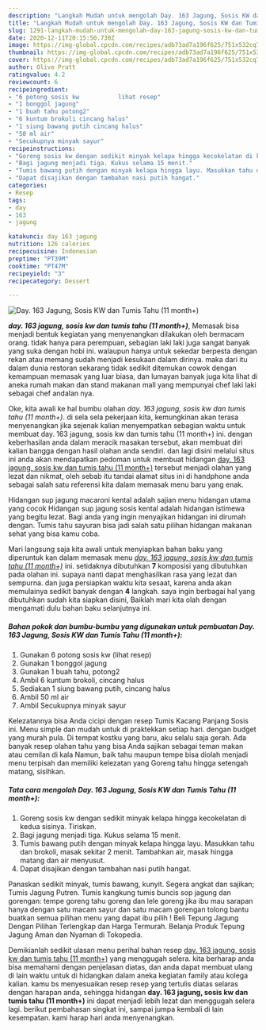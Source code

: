 ```yaml
---
description: "Langkah Mudah untuk mengolah Day. 163 Jagung, Sosis KW dan Tumis Tahu (11 month+), Enak Banget"
title: "Langkah Mudah untuk mengolah Day. 163 Jagung, Sosis KW dan Tumis Tahu (11 month+), Enak Banget"
slug: 1291-langkah-mudah-untuk-mengolah-day-163-jagung-sosis-kw-dan-tumis-tahu-11-month-enak-banget
date: 2020-12-11T20:15:50.730Z
image: https://img-global.cpcdn.com/recipes/adb73ad7a196f625/751x532cq70/day-163-jagung-sosis-kw-dan-tumis-tahu-11-month-foto-resep-utama.jpg
thumbnail: https://img-global.cpcdn.com/recipes/adb73ad7a196f625/751x532cq70/day-163-jagung-sosis-kw-dan-tumis-tahu-11-month-foto-resep-utama.jpg
cover: https://img-global.cpcdn.com/recipes/adb73ad7a196f625/751x532cq70/day-163-jagung-sosis-kw-dan-tumis-tahu-11-month-foto-resep-utama.jpg
author: Olive Pratt
ratingvalue: 4.2
reviewcount: 6
recipeingredient:
- "6 potong sosis kw           lihat resep"
- "1 bonggol jagung"
- "1 buah tahu potong2"
- "6 kuntum brokoli cincang halus"
- "1 siung bawang putih cincang halus"
- "50 ml air"
- "Secukupnya minyak sayur"
recipeinstructions:
- "Goreng sosis kw dengan sedikit minyak kelapa hingga kecokelatan di kedua sisinya. Tiriskan."
- "Bagi jagung menjadi tiga. Kukus selama 15 menit."
- "Tumis bawang putih dengan minyak kelapa hingga layu. Masukkan tahu dan brokoli, masak sekitar 2 menit. Tambahkan air, masak hingga matang dan air menyusut."
- "Dapat disajikan dengan tambahan nasi putih hangat."
categories:
- Resep
tags:
- day
- 163
- jagung

katakunci: day 163 jagung 
nutrition: 126 calories
recipecuisine: Indonesian
preptime: "PT39M"
cooktime: "PT47M"
recipeyield: "3"
recipecategory: Dessert

---
```



![Day. 163 Jagung, Sosis KW dan Tumis Tahu (11 month+)](https://img-global.cpcdn.com/recipes/adb73ad7a196f625/751x532cq70/day-163-jagung-sosis-kw-dan-tumis-tahu-11-month-foto-resep-utama.jpg)

<b><i>day. 163 jagung, sosis kw dan tumis tahu (11 month+)</i></b>, Memasak bisa menjadi bentuk kegiatan yang menyenangkan dilakukan oleh bermacam orang. tidak hanya para perempuan, sebagian laki laki juga sangat banyak yang suka dengan hobi ini. walaupun hanya untuk sekedar berpesta dengan rekan atau memang sudah menjadi kesukaan dalam dirinya. maka dari itu dalam dunia restoran sekarang tidak sedikit ditemukan cowok dengan kemampuan memasak yang luar biasa, dan lumayan banyak juga kita lihat di aneka rumah makan dan stand makanan mall yang mempunyai chef laki laki sebagai chef andalan nya.

Oke, kita awali ke hal bumbu olahan <i>day. 163 jagung, sosis kw dan tumis tahu (11 month+)</i>. di sela sela pekerjaan kita, kemungkinan akan terasa menyenangkan jika sejenak kalian menyempatkan sebagian waktu untuk membuat day. 163 jagung, sosis kw dan tumis tahu (11 month+) ini. dengan keberhasilan anda dalam meracik masakan tersebut, akan membuat diri kalian bangga dengan hasil olahan anda sendiri. dan lagi disini melalui situs ini anda akan mendapatkan pedoman untuk membuat hidangan <u>day. 163 jagung, sosis kw dan tumis tahu (11 month+)</u> tersebut menjadi olahan yang lezat dan nikmat, oleh sebab itu tandai alamat situs ini di handphone anda sebagai salah satu referensi kita dalam memasak menu baru yang enak.

Hidangan sup jagung macaroni kental adalah sajian menu hidangan utama yang cocok Hidangan sup jagung sosis kental adalah hidangan istimewa yang begitu lezat. Bagi anda yang ingin menyajikan hidangan ini dirumah dengan. Tumis tahu sayuran bisa jadi salah satu pilihan hidangan makanan sehat yang bisa kamu coba.


Mari langsung saja kita awali untuk menyiapkan bahan baku yang diperuntuk kan dalam memasak menu <u><i>day. 163 jagung, sosis kw dan tumis tahu (11 month+)</i></u> ini. setidaknya dibutuhkan <b>7</b> komposisi yang dibutuhkan pada olahan ini. supaya nanti dapat menghasilkan rasa yang lezat dan sempurna. dan juga persiapkan waktu kita sesaat, karena anda akan memulainya sedikit banyak dengan <b>4</b> langkah. saya ingin berbagai hal yang dibutuhkan sudah kita siapkan disini, Baiklah mari kita olah dengan mengamati dulu bahan baku selanjutnya ini.

<!--inarticleads1-->

##### Bahan pokok dan bumbu-bumbu yang digunakan untuk pembuatan Day. 163 Jagung, Sosis KW dan Tumis Tahu (11 month+):

1. Gunakan 6 potong sosis kw           (lihat resep)
1. Gunakan 1 bonggol jagung
1. Gunakan 1 buah tahu, potong2
1. Ambil 6 kuntum brokoli, cincang halus
1. Sediakan 1 siung bawang putih, cincang halus
1. Ambil 50 ml air
1. Ambil Secukupnya minyak sayur


Kelezatannya bisa Anda cicipi dengan resep Tumis Kacang Panjang Sosis ini. Menu simple dan mudah untuk di praktekkan setiap hari. dengan budget yang murah pula. Di tempat kostku yang baru, aku selalu saja gerah. Ada banyak resep olahan tahu yang bisa Anda sajikan sebagai teman makan atau cemilan di kala Namun, baik tahu maupun tempe bisa diolah menjadi menu terpisah dan memiliki kelezatan yang Goreng tahu hingga setengah matang, sisihkan. 

<!--inarticleads2-->

##### Tata cara mengolah Day. 163 Jagung, Sosis KW dan Tumis Tahu (11 month+):

1. Goreng sosis kw dengan sedikit minyak kelapa hingga kecokelatan di kedua sisinya. Tiriskan.
1. Bagi jagung menjadi tiga. Kukus selama 15 menit.
1. Tumis bawang putih dengan minyak kelapa hingga layu. Masukkan tahu dan brokoli, masak sekitar 2 menit. Tambahkan air, masak hingga matang dan air menyusut.
1. Dapat disajikan dengan tambahan nasi putih hangat.


Panaskan sedikit minyak, tumis bawang, kunyit. Segera angkat dan sajikan; Tumis Jagung Putren. Tumis kangkung tumis buncis sop jagung dan gorengan: tempe goreng tahu goreng dan lele goreng jika ibu mau sarapan hanya dengan satu macam sayur dan satu macam gorengan tolong bantu buatkan semua pilihan menu yang dapat ibu pilih ! Beli Tepung Jagung Dengan Pilihan Terlengkap dan Harga Termurah. Belanja Produk Tepung Jagung Aman dan Nyaman di Tokopedia. 

Demikianlah sedikit ulasan menu perihal bahan resep <u>day. 163 jagung, sosis kw dan tumis tahu (11 month+)</u> yang menggugah selera. kita berharap anda bisa memahami dengan penjelasan diatas, dan anda dapat membuat ulang di lain waktu untuk di hidangkan dalam aneka kegiatan family atau kolega kalian. kamu bs menyesuaikan resep resep yang tertulis diatas selaras dengan harapan anda, sehingga hidangan <b>day. 163 jagung, sosis kw dan tumis tahu (11 month+)</b> ini dapat menjadi lebih lezat dan menggugah selera lagi. berikut pembahasan singkat ini, sampai jumpa kembali di lain kesempatan. kami harap hari anda menyenangkan.
